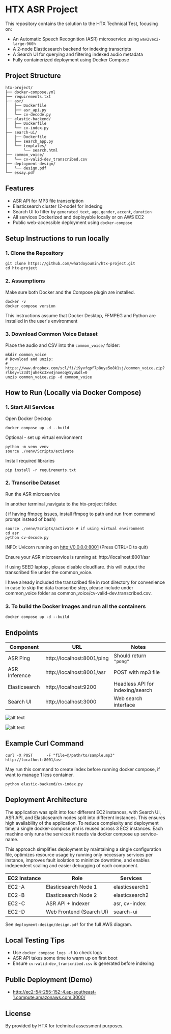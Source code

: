 # HTX ASR Project

This repository contains the solution to the HTX Technical Test, focusing on:

- An Automatic Speech Recognition (ASR) microservice using `wav2vec2-large-960h`
- A 2-node Elasticsearch backend for indexing transcripts
- A Search UI for querying and filtering indexed audio metadata
- Fully containerized deployment using Docker Compose

## Project Structure

```
htx-project/
├── docker-compose.yml
├── requirements.txt
├── asr/
│   ├── Dockerfile
│   ├── asr_api.py
│   └── cv-decode.py
├── elastic-backend/
│   ├── Dockerfile
│   └── cv-index.py
├── search-ui/
│   ├── Dockerfile
│   ├── search_app.py
│   └── templates/
│       └── search.html
├── common_voice/
│   └── cv-valid-dev_transcribed.csv
├── deployment-design/
│   └── design.pdf
└── essay.pdf
```

## Features

- ASR API for MP3 file transcription
- Elasticsearch cluster (2-node) for indexing
- Search UI to filter by `generated_text`, `age`, `gender`, `accent`, `duration`
- All services Dockerized and deployable locally or on AWS EC2
- Public web-accessible deployment using `docker-compose`

## Setup Instructions to run locally

### 1. Clone the Repository

```
git clone https://github.com/whatdoyoumin/htx-project.git
cd htx-project
```

### 2. Assumptions

Make sure both Docker and the Compose plugin are installed.

```
docker -v
docker compose version
```

This instructions assume that Docker Desktop, FFMPEG and Python are installed in the user's environment

### 3. Download Common Voice Dataset

Place the audio and CSV into the `common_voice/` folder:

```
mkdir common_voice
# Download and unzip:
# https://www.dropbox.com/scl/fi/i9yvfqpf7p8uye5o8k1sj/common_voice.zip?rlkey=lz3dtjuhekc3xw4jnoeoqy5yu&dl=0
unzip common_voice.zip -d common_voice
```

## How to Run (Locally via Docker Compose)

### 1. Start All Services

Open Docker Desktop
```
docker compose up -d --build
```

Optional - set up virtual environment

```
python -m venv venv
source ./venv/Scripts/activate

```

Install required libraries

```
pip install -r requirements.txt

```

### 2. Transcribe Dataset

Run the ASR microservice

In another terminal ,navigate to the htx-project folder.

( if having ffmpeg issues, install ffmpeg to path and run from command prompt instead of bash)

```
source ./venv/Scripts/activate # if using virtual environment
cd asr
python cv-decode.py

```
INFO:     Uvicorn running on http://0.0.0.0:8001 (Press CTRL+C to quit)

Ensure your ASR microservice is running at: http://localhost:8001/asr

if using SEED laptop , please disable cloudflare. this will output the transcribed file under the common_voice.

I have already included the transcribed file in root directory for convenience in case to skip the data transcribe step, please include under common_voice folder as common_voice/cv-valid-dev.transcribed.csv.


### 3. To build the Docker Images and run all the containers
```
docker compose up -d --build
```

## Endpoints

| Component       | URL                         | Notes                             |
|----------------|------------------------------|------------------------------------|
| ASR Ping        | http://localhost:8001/ping  | Should return `"pong"`             |
| ASR Inference   | http://localhost:8001/asr   | POST with mp3 file                 |
| Elasticsearch   | http://localhost:9200       | Headless API for indexing/search   |
| Search UI       | http://localhost:3000       | Web search interface               |


![alt text](images/ping.png)

![alt text](images/sampleasr.png)

## Example Curl Command

```
curl -X POST      -F "file=@/path/to/sample.mp3"      http://localhost:8001/asr
```

May run this command to create index before running docker compose, if want to manage 1 less container.

```
python elastic-backend/cv-index.py
```


## Deployment Architecture

The application was split into four different EC2 instances, with Search UI, ASR API, and Elasticsearch nodes split into different instances. This ensures high availability of the application. To reduce complexity and deployment time, a single docker-compose.yml is reused across 3 EC2 instances. Each machine only runs the services it needs via docker compose up service-name. 

This approach simplifies deployment by maintaining a single configuration file, optimizes resource usage by running only necessary services per instance, improves fault isolation to minimize downtime, and enables independent scaling and easier debugging of each component.

| EC2 Instance | Role                        | Services                |
|--------------|-----------------------------|-------------------------|
| EC2-A        | Elasticsearch Node 1        | elasticsearch1          |
| EC2-B        | Elasticsearch Node 2        | elasticsearch2          |
| EC2-C        | ASR API + Indexer           | asr, cv-index           |
| EC2-D        | Web Frontend (Search UI)    | search-ui               |

See `deployment-design/design.pdf` for the full AWS diagram.

## Local Testing Tips

- Use `docker compose logs -f` to check logs
- ASR API takes some time to warm up on first boot
- Ensure `cv-valid-dev_transcribed.csv` is generated before indexing

## Public Deployment (Demo)

- http://ec2-54-255-152-4.ap-southeast-1.compute.amazonaws.com:3000/

## License

By 
provided by HTX for technical assessment purposes.